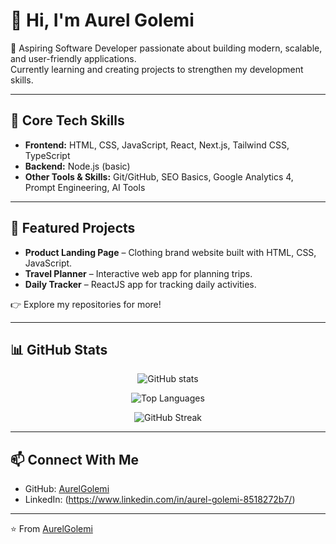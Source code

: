# 👋 Hi, I'm Aurel Golemi

🚀 Aspiring Software Developer passionate about building modern, scalable, and user-friendly applications.  
Currently learning and creating projects to strengthen my development skills.

---

## 🔧 Core Tech Skills

- **Frontend:** HTML, CSS, JavaScript, React, Next.js, Tailwind CSS, TypeScript  
- **Backend:** Node.js (basic)  
- **Other Tools & Skills:** Git/GitHub, SEO Basics, Google Analytics 4, Prompt Engineering, AI Tools  

---

## 📌 Featured Projects
- **Product Landing Page** – Clothing brand website built with HTML, CSS, JavaScript.  
- **Travel Planner** – Interactive web app for planning trips.  
- **Daily Tracker** – ReactJS app for tracking daily activities.  

👉 Explore my repositories for more!

---

## 📊 GitHub Stats

<p align="center">
  <img src="https://github-readme-stats.vercel.app/api?username=AurelGolemi&show_icons=true&theme=tokyonight" alt="GitHub stats" />
</p>

<p align="center">
  <img src="https://github-readme-stats.vercel.app/api/top-langs/?username=AurelGolemi&layout=compact&theme=tokyonight" alt="Top Languages" />
</p>

<p align="center">
  <img src="https://github-readme-streak-stats.herokuapp.com/?user=AurelGolemi&theme=tokyonight" alt="GitHub Streak" />
</p>

---

## 📫 Connect With Me
- GitHub: [AurelGolemi](https://github.com/AurelGolemi)
- LinkedIn: (https://www.linkedin.com/in/aurel-golemi-8518272b7/)

---
⭐️ From [AurelGolemi](https://github.com/AurelGolemi)
